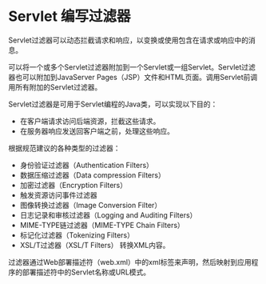 # Servlet 编写过滤器

Servlet过滤器可以动态拦截请求和响应，以变换或使用包含在请求或响应中的消息。

可以将一个或多个Servlet过滤器附加到一个Servlet或一组Servlet。Servlet过滤器也可以附加到JavaServer Pages（JSP）文件和HTML页面。调用Servlet前调用所有附加的Servlet过滤器。

Servlet过滤器是可用于Servlet编程的Java类，可以实现以下目的：

* 在客户端请求访问后端资源，拦截这些请求。
* 在服务器响应发送回客户端之前，处理这些响应。

根据规范建议的各种类型的过滤器：

* 身份验证过滤器（Authentication Filters）
* 数据压缩过滤器（Data compression Filters）
* 加密过滤器（Encryption Filters）
* 触发资源访问事件过滤器
* 图像转换过滤器（Image Conversion Filter）
* 日志记录和审核过滤器（Logging and Auditing Filters）
* MIME-TYPE链过滤器（MIME-TYPE Chain Filters）
* 标记化过滤器（Tokenizing Filters）
* XSL/T过滤器（XSL/T Filters） 转换XML内容。

过滤器通过Web部署描述符（web.xml）中的xml标签来声明，然后映射到应用程序的部署描述符中的Servlet名称或URL模式。
